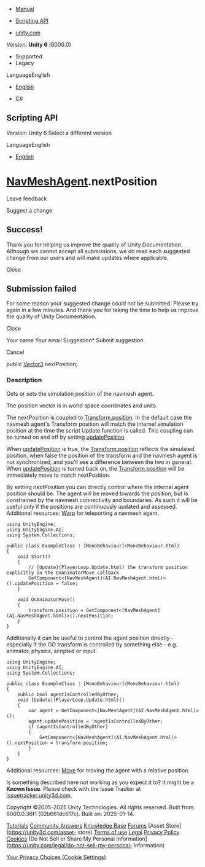 [ ]()

  * [Manual](../Manual/index.html)
  * [Scripting API](../ScriptReference/index.html)

  * [unity.com](https://unity.com/)

Version: **Unity 6** (6000.0)

  * Supported
  * Legacy

LanguageEnglish

  * [English]()

  * C#

[ ](https://docs.unity3d.com)

## Scripting API

Version: Unity 6 Select a different version

LanguageEnglish

  * [English]()

#  [NavMeshAgent](AI.NavMeshAgent.html).nextPosition

Leave feedback

Suggest a change

## Success!

Thank you for helping us improve the quality of Unity Documentation. Although
we cannot accept all submissions, we do read each suggested change from our
users and will make updates where applicable.

Close

## Submission failed

For some reason your suggested change could not be submitted. Please <a>try
again</a> in a few minutes. And thank you for taking the time to help us
improve the quality of Unity Documentation.

Close

Your name Your email Suggestion* Submit suggestion

Cancel

[ ]()

public [Vector3](Vector3.html) nextPosition;

### Description

Gets or sets the simulation position of the navmesh agent.

The position vector is in world space coordinates and units.  
  
The nextPosition is coupled to [Transform.position](Transform-position.html).
In the default case the navmesh agent's Transform position will match the
internal simulation position at the time the script Update function is called.
This coupling can be turned on and off by setting
[updatePosition](AI.NavMeshAgent-updatePosition.html).  
  
When [updatePosition](AI.NavMeshAgent-updatePosition.html) is true, the
[Transform.position](Transform-position.html) reflects the simulated position,
when false the position of the transform and the navmesh agent is not
synchronized, and you'll see a difference between the two in general. When
[updatePosition](AI.NavMeshAgent-updatePosition.html) is turned back on, the
[Transform.position](Transform-position.html) will be immediately move to
match nextPosition.  
  
By setting nextPosition you can directly control where the internal agent
position should be. The agent will be moved towards the position, but is
constrained by the navmesh connectivity and boundaries. As such it will be
useful only if the positions are continuously updated and assessed. Additional
resources: [Warp](AI.NavMeshAgent.Warp.html) for teleporting a navmesh agent.

    
    
    using UnityEngine;
    using UnityEngine.AI;
    using System.Collections;  
      
    public class ExampleClass : [MonoBehaviour](MonoBehaviour.html)
    {
        void Start()
        {
            // [Update](PlayerLoop.Update.html) the transform position explicitly in the OnAnimatorMove callback
            GetComponent<[NavMeshAgent](AI.NavMeshAgent.html)>().updatePosition = false;
        }  
      
        void OnAnimatorMove()
        {
            transform.position = GetComponent<[NavMeshAgent](AI.NavMeshAgent.html)>().nextPosition;
        }
    }
    

Additionally it can be useful to control the agent position directly -
especially if the GO transform is controlled by something else - e.g.
animator, physics, scripted or input.

    
    
    using UnityEngine;
    using UnityEngine.AI;
    using System.Collections;  
      
    public class ExampleClass : [MonoBehaviour](MonoBehaviour.html)
    {
        public bool agentIsControlledByOther;
        void [Update](PlayerLoop.Update.html)()
        {
            var agent = GetComponent<[NavMeshAgent](AI.NavMeshAgent.html)>();
            agent.updatePosition = !agentIsControlledByOther;
            if (agentIsControlledByOther)
            {
                GetComponent<[NavMeshAgent](AI.NavMeshAgent.html)>().nextPosition = transform.position;
            }
        }
    }
    

Additional resources: [Move](AI.NavMeshAgent.Move.html) for moving the agent
with a relative position.

Is something described here not working as you expect it to? It might be a
**Known Issue**. Please check with the Issue Tracker at
[issuetracker.unity3d.com](https://issuetracker.unity3d.com).

Copyright ©2005-2025 Unity Technologies. All rights reserved. Built from:
6000.0.36f1 (02b661dc617c). Built on: 2025-01-14.

[Tutorials](https://unity3d.com/learn) [Community
Answers](https://answers.unity3d.com) [Knowledge
Base](https://support.unity3d.com/hc/en-us)
[Forums](https://forum.unity3d.com) [Asset Store](https://unity3d.com/asset-
store) [Terms of use](https://docs.unity3d.com/Manual/TermsOfUse.html)
[Legal](https://unity.com/legal) [Privacy
Policy](https://unity.com/legal/privacy-policy)
[Cookies](https://unity.com/legal/cookie-policy) [Do Not Sell or Share My
Personal Information](https://unity.com/legal/do-not-sell-my-personal-
information)

[Your Privacy Choices (Cookie Settings)](javascript:void\(0\);)

